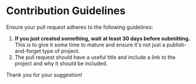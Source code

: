# Contribution Guidelines

Ensure your pull request adheres to the following guidelines:

1. **If you just created something, wait at least 30 days before submitting.** This is to give it some time to mature and ensure it's not just a publish-and-forget type of project.
2. The pull request should have a useful title and include a link to the project and why it should be included.

Thank you for your suggestion!
